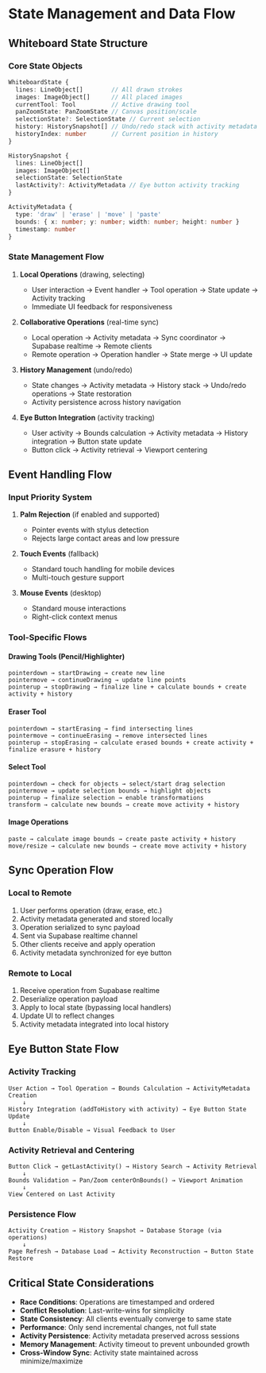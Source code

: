 
# State Management and Data Flow

## Whiteboard State Structure

### Core State Objects
```typescript
WhiteboardState {
  lines: LineObject[]        // All drawn strokes
  images: ImageObject[]      // All placed images
  currentTool: Tool          // Active drawing tool
  panZoomState: PanZoomState // Canvas position/scale
  selectionState?: SelectionState // Current selection
  history: HistorySnapshot[] // Undo/redo stack with activity metadata
  historyIndex: number       // Current position in history
}

HistorySnapshot {
  lines: LineObject[]
  images: ImageObject[]
  selectionState: SelectionState
  lastActivity?: ActivityMetadata // Eye button activity tracking
}

ActivityMetadata {
  type: 'draw' | 'erase' | 'move' | 'paste'
  bounds: { x: number; y: number; width: number; height: number }
  timestamp: number
}
```

### State Management Flow

1. **Local Operations** (drawing, selecting)
   - User interaction → Event handler → Tool operation → State update → Activity tracking
   - Immediate UI feedback for responsiveness

2. **Collaborative Operations** (real-time sync)
   - Local operation → Activity metadata → Sync coordinator → Supabase realtime → Remote clients
   - Remote operation → Operation handler → State merge → UI update

3. **History Management** (undo/redo)
   - State changes → Activity metadata → History stack → Undo/redo operations → State restoration
   - Activity persistence across history navigation

4. **Eye Button Integration** (activity tracking)
   - User activity → Bounds calculation → Activity metadata → History integration → Button state update
   - Button click → Activity retrieval → Viewport centering

## Event Handling Flow

### Input Priority System
1. **Palm Rejection** (if enabled and supported)
   - Pointer events with stylus detection
   - Rejects large contact areas and low pressure

2. **Touch Events** (fallback)
   - Standard touch handling for mobile devices
   - Multi-touch gesture support

3. **Mouse Events** (desktop)
   - Standard mouse interactions
   - Right-click context menus

### Tool-Specific Flows

#### Drawing Tools (Pencil/Highlighter)
```
pointerdown → startDrawing → create new line
pointermove → continueDrawing → update line points
pointerup → stopDrawing → finalize line + calculate bounds + create activity + history
```

#### Eraser Tool
```
pointerdown → startErasing → find intersecting lines
pointermove → continueErasing → remove intersected lines
pointerup → stopErasing → calculate erased bounds + create activity + finalize erasure + history
```

#### Select Tool
```
pointerdown → check for objects → select/start drag selection
pointermove → update selection bounds → highlight objects
pointerup → finalize selection → enable transformations
transform → calculate new bounds → create move activity + history
```

#### Image Operations
```
paste → calculate image bounds → create paste activity + history
move/resize → calculate new bounds → create move activity + history
```

## Sync Operation Flow

### Local to Remote
1. User performs operation (draw, erase, etc.)
2. Activity metadata generated and stored locally
3. Operation serialized to sync payload
4. Sent via Supabase realtime channel
5. Other clients receive and apply operation
6. Activity metadata synchronized for eye button

### Remote to Local
1. Receive operation from Supabase realtime
2. Deserialize operation payload
3. Apply to local state (bypassing local handlers)
4. Update UI to reflect changes
5. Activity metadata integrated into local history

## Eye Button State Flow

### Activity Tracking
```
User Action → Tool Operation → Bounds Calculation → ActivityMetadata Creation
    ↓
History Integration (addToHistory with activity) → Eye Button State Update
    ↓
Button Enable/Disable → Visual Feedback to User
```

### Activity Retrieval and Centering
```
Button Click → getLastActivity() → History Search → Activity Retrieval
    ↓
Bounds Validation → Pan/Zoom centerOnBounds() → Viewport Animation
    ↓
View Centered on Last Activity
```

### Persistence Flow
```
Activity Creation → History Snapshot → Database Storage (via operations)
    ↓
Page Refresh → Database Load → Activity Reconstruction → Button State Restore
```

## Critical State Considerations

- **Race Conditions**: Operations are timestamped and ordered
- **Conflict Resolution**: Last-write-wins for simplicity
- **State Consistency**: All clients eventually converge to same state
- **Performance**: Only send incremental changes, not full state
- **Activity Persistence**: Activity metadata preserved across sessions
- **Memory Management**: Activity timeout to prevent unbounded growth
- **Cross-Window Sync**: Activity state maintained across minimize/maximize
